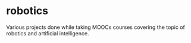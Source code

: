 # robotics
Various projects done while taking MOOCs courses covering the topic of robotics and artificial intelligence.
